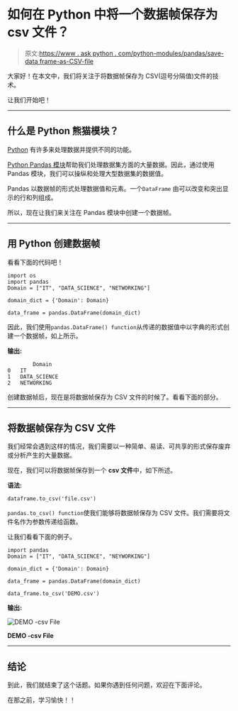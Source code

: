 # 如何在 Python 中将一个数据帧保存为 csv 文件？

> 原文:[https://www . ask python . com/python-modules/pandas/save-data frame-as-CSV-file](https://www.askpython.com/python-modules/pandas/save-dataframe-as-csv-file)

大家好！在本文中，我们将关注于将数据帧保存为 CSV(逗号分隔值)文件的技术。

让我们开始吧！

* * *

## 什么是 Python 熊猫模块？

[Python](https://www.askpython.com/) 有许多来处理数据并提供不同的功能。

[Python Pandas 模块](https://www.askpython.com/python-modules/pandas/python-pandas-module-tutorial)帮助我们处理数据集方面的大量数据。因此，通过使用 Pandas 模块，我们可以操纵和处理大型数据集的数据值。

Pandas 以数据帧的形式处理数据值和元素。一个`DataFrame` 由可以改变和突出显示的行和列组成。

所以，现在让我们来关注在 Pandas 模块中创建一个数据帧。

* * *

## 用 Python 创建数据帧

看看下面的代码吧！

```
import os
import pandas
Domain = ["IT", "DATA_SCIENCE", "NETWORKING"] 

domain_dict = {'Domain': Domain} 

data_frame = pandas.DataFrame(domain_dict) 

```

因此，我们使用`pandas.DataFrame() function`从传递的数据值中以字典的形式创建一个数据帧，如上所示。

**输出:**

```
        Domain
0	IT
1	DATA_SCIENCE
2	NETWORKING

```

创建数据帧后，现在是将数据帧保存为 CSV 文件的时候了。看看下面的部分。

* * *

## 将数据帧保存为 CSV 文件

我们经常会遇到这样的情况，我们需要以一种简单、易读、可共享的形式保存废弃或分析产生的大量数据。

现在，我们可以将数据帧保存到一个 **csv 文件**中，如下所述。

**语法:**

```
dataframe.to_csv('file.csv') 

```

`pandas.to_csv() function`使我们能够将数据帧保存为 CSV 文件。我们需要将文件名作为参数传递给函数。

让我们看看下面的例子。

```
import pandas
Domain = ["IT", "DATA_SCIENCE", "NEYWORKING"] 

domain_dict = {'Domain': Domain} 

data_frame = pandas.DataFrame(domain_dict) 

data_frame.to_csv('DEMO.csv') 

```

**输出:**

![DEMO -csv File](../Images/6d5405bc17c8881a435a082939734790.png)

**DEMO -csv File**

* * *

## 结论

到此，我们就结束了这个话题。如果你遇到任何问题，欢迎在下面评论。

在那之前，学习愉快！！